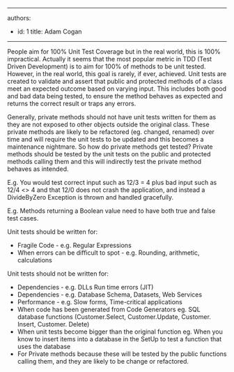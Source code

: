 

---
authors:
  - id: 1
    title: Adam Cogan
---




<span class='intro'> <p class="ssw15-rteElement-P">People aim for 100% Unit Test Coverage but in the real world, this is 100% impractical. Actually it seems that the most popular metric in TDD (Test Driven Development) is to aim for 100% of methods to be unit tested. However, in the real world, this goal is rarely, if ever, achieved. Unit tests are created to validate and assert that public and protected methods of a class meet an expected outcome based on varying input. This includes both good and bad data being tested, to ensure the method behaves as expected and returns the correct result or traps any errors.​​<br></p> </span>

<p>Generally, private methods should not have unit tests written for them as they are not exposed to other objects outside the original class. These private methods are likely to be refactored (eg. changed, renamed) over time and will require the unit tests to be updated and this becomes a maintenance nightmare. So how do private methods get tested? Private methods should be tested by the unit tests on the public and protected methods calling them and this will indirectly test the private method behaves as intended.<br></p><p>E.g. You would test correct input such as 12/3 = 4 plus bad input such as 12/4 &lt;&gt; 4 and that 12/0 does not crash the application, and instead a DivideByZero Exception is thrown and handled gracefully.</p><p>E.g. Methods returning a Boolean value need to have both true and false test cases.</p><p>Unit tests should be written for&#58;</p><ul><li>Fragile Code - e.g. Regular Expressions<br></li><li>When errors can be difficult to spot - e.g. Rounding, arithmetic, calculations<br></li></ul><p>Unit tests should not be written for&#58;</p><ul><li>Dependencies - e.g. DLLs Run time errors (JIT)<br></li><li>Dependencies - e.g. Database Schema, Datasets, Web Services<br></li><li>Performance - e.g. Slow forms, Time-critical applications<br></li><li>When code has been generated from Code Generators eg. SQL database functions (Customer.Select, Customer.Update, Customer. Insert, Customer. Delete)</li><li>When unit tests become bigger than the original function eg. When you know to insert items into a database in the SetUp to test a function that uses the database</li><li>For Private methods because these will be tested by the public functions calling them, and they are likely to be change or refactored.<br></li></ul>


